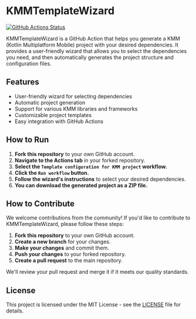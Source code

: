 # KMMTemplateWizard

[![GitHub Actions Status](https://github.com/daresaydigital/KMM-Template-Wizard/workflows/CI/badge.svg)](https://github.com/daresaydigital/KMM-Template-Wizard/actions)

KMMTemplateWizard is a GitHub Action that helps you generate a KMM (Kotlin Multiplatform Mobile) project with your desired dependencies. It provides a user-friendly wizard that allows you to select the dependencies you need, and then automatically generates the project structure and configuration files.

## Features

* User-friendly wizard for selecting dependencies
* Automatic project generation
* Support for various KMM libraries and frameworks
* Customizable project templates
* Easy integration with GitHub Actions

## How to Run

1. **Fork this repository** to your own GitHub account.
2. **Navigate to the Actions tab** in your forked repository.
3. **Select the `Template configuration for KMM project` workflow.**
4. **Click the `Run workflow` button.**
5. **Follow the wizard's instructions** to select your desired dependencies.
6. **You can download the generated project as a ZIP file.**

## How to Contribute

We welcome contributions from the community! If you'd like to contribute to KMMTemplateWizard, please follow these steps:

1. **Fork this repository** to your own GitHub account.
2. **Create a new branch** for your changes.
3. **Make your changes** and commit them.
4. **Push your changes** to your forked repository.
5. **Create a pull request** to the main repository.

We'll review your pull request and merge it if it meets our quality standards.

## License

This project is licensed under the MIT License - see the [LICENSE](LICENSE) file for details.
